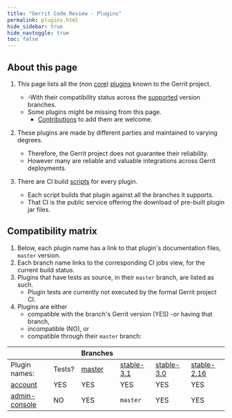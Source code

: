 ```yaml
---
title: "Gerrit Code Review - Plugins"
permalink: plugins.html
hide_sidebar: true
hide_navtoggle: true
toc: false
---
```


## About this page

1. This page lists all the (non [core]) [plugins] known to the Gerrit project.
   * -With their compatibility status across the [supported] version branches.
   * Some plugins might be missing from this page.
     * [Contributions] to add them are welcome.

2. These plugins are made by different parties and maintained to varying degrees.
   * Therefore, the Gerrit project does not guarantee their reliability.
   * However many are reliable and valuable integrations across Gerrit deployments.

3. There are CI build [scripts] for every plugin.
   * Each script builds that plugin against all the branches it supports.
   * That CI is the public service offering the download of pre-built plugin jar files.

## Compatibility matrix

1. Below, each plugin name has a link to that plugin's documentation files, `master` version.
2. Each branch name links to the corresponding CI jobs view, for the current build status.
3. Plugins that have tests as source, in their `master` branch, are listed as such.
   * Plugin tests are currently not executed by the formal Gerrit project CI.
4. Plugins are either
   * compatible with the branch's Gerrit version (YES) -or having that branch,
   * incompatible (NO), or
   * compatible through their `master` branch:

|                 |        | Branches |              |              |               |
|-----------------|--------|----------|--------------|--------------|---------------|
| Plugin names:   | Tests? | [master] | [stable-3.1] | [stable-3.0] | [stable-2.16] |
| [account]       | YES    | YES      | YES          | YES          | YES           |
| [admin-console] | NO     | YES      | `master`     | YES          | YES           |

[core]: https://gerrit-review.googlesource.com/Documentation/config-plugins.html#core-plugins
[plugins]: https://gerrit-review.googlesource.com/admin/repos/q/filter:plugins%252F
[supported]: https://www.gerritcodereview.com/support.html#supported-versions
[Contributions]: https://gerrit-review.googlesource.com/Documentation/index.html#_about_gerrit
[scripts]: https://gerrit.googlesource.com/gerrit-ci-scripts/+/refs/heads/master/jenkins/

[master]: https://gerrit-ci.gerritforge.com/view/Plugins-master/
[stable-3.1]: https://gerrit-ci.gerritforge.com/view/Plugins-stable-3.1/
[stable-3.0]: https://gerrit-ci.gerritforge.com/view/Plugins-stable-3.0/
[stable-2.16]: https://gerrit-ci.gerritforge.com/view/Plugins-stable-2.16/

[account]: https://gerrit.googlesource.com/plugins/account/+/refs/heads/master/src/main/resources/Documentation
[admin-console]: https://gerrit.googlesource.com/plugins/admin-console/+/refs/heads/master/src/main/resources/Documentation
